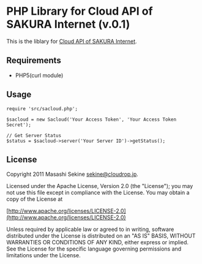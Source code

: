 PHP Library for Cloud API of SAKURA Internet (v.0.1)
==========================================

This is the liblary for [Cloud API of SAKURA Internet](http://developer.sakura.ad.jp/cloud/api/).

Requirements
------------
* PHP5(curl module)

Usage
-----

    require 'src/sacloud.php';

    $sacloud = new Sacloud('Your Access Token', 'Your Access Token Secret');

    // Get Server Status
    $status = $sacloud->server('Your Server ID')->getStatus();
    

License
-------
Copyright 2011 Masashi Sekine <sekine@cloudrop.jp>.

Licensed under the Apache License, Version 2.0 (the "License"); you may
not use this file except in compliance with the License. You may obtain
a copy of the License at

[http://www.apache.org/licenses/LICENSE-2.0](http://www.apache.org/licenses/LICENSE-2.0)

Unless required by applicable law or agreed to in writing, software
distributed under the License is distributed on an "AS IS" BASIS, WITHOUT
WARRANTIES OR CONDITIONS OF ANY KIND, either express or implied. See the
License for the specific language governing permissions and limitations
under the License.
